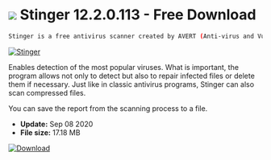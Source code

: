 # ![](https://cdn.softexe.net/static/icon/d/stinger-8163.png) Stinger 12.2.0.113 - Free Download

```sh
Stinger is a free antivirus scanner created by AVERT (Anti-virus and Vulnerability Emergency Response Team) of the McAfee company - known among others from the popular VirusScan program in the United States.
```
[![Stinger](https://gallery.dpcdn.pl/imgc/Tools/17/g_-_420x350_1.5_-_x20171027162413_0.png)](https://softexe.net/win/security-privacy/scanners/stinger:hpfc.html)

Enables detection of the most popular viruses. What is important, the program allows not only to detect but also to repair infected files or delete them if necessary. Just like in classic antivirus programs, Stinger can also scan compressed files.
 
 You can save the report from the scanning process to a file.


- **Update:** Sep 08 2020
- **File size:** 17.18 MB

[![Download](https://cdn.softexe.net/static/img/download.png)](https://softexe.net/win/security-privacy/scanners/stinger:hpfc.html)

